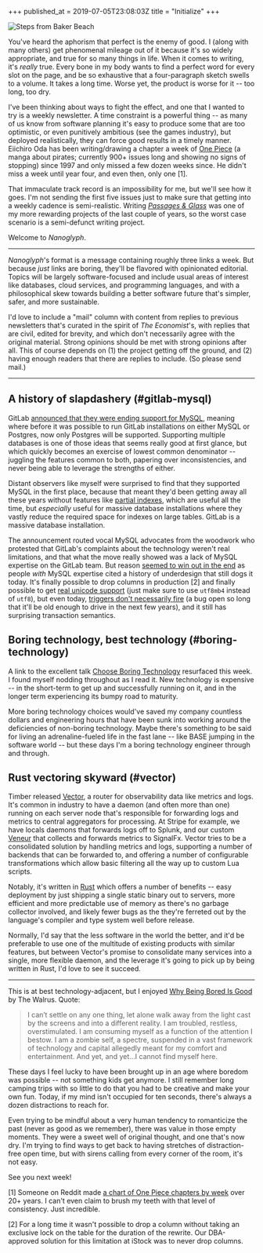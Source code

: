 +++
published_at = 2019-07-05T23:08:03Z
title = "Initialize"
+++

![Steps from Baker Beach](/assets/images/nanoglyphs/001-initialize/steps@2x.jpg)

You've heard the aphorism that perfect is the enemy of
good. I (along with many others) get phenomenal mileage out
of it because it's so widely appropriate, and true for so
many things in life. When it comes to writing, it's
_really_ true. Every bone in my body wants to find a
perfect word for every slot on the page, and be so
exhaustive that a four-paragraph sketch swells to a volume.
It takes a long time. Worse yet, the product is worse for
it -- too long, too dry.

I've been thinking about ways to fight the effect, and one
that I wanted to try is a weekly newsletter. A time
constraint is a powerful thing -- as many of us know from
software planning it's easy to produce some that are too
optimistic, or even punitively ambitious (see the games
industry), but deployed realistically, they can force good
results in a timely manner. Eiichiro Oda has been
writing/drawing a chapter a week of [One Piece][onepiece]
(a manga about pirates; currently 900+ issues long and
showing no signs of stopping) since 1997 and only missed a
few dozen weeks since. He didn't miss a week until year
four, and even then, only one [1].

That immaculate track record is an impossibility for me,
but we'll see how it goes. I'm not sending the first five
issues just to make sure that getting into a weekly cadence
is semi-realistic. Writing [_Passages &
Glass_](/newsletter) was one of my more rewarding projects
of the last couple of years, so the worst case scenario is
a semi-defunct writing project.

Welcome to _Nanoglyph_.

---

_Nanoglyph_'s format is a message containing roughly three
links a week. But because _just_ links are boring, they'll
be flavored with opinionated editorial. Topics will be
largely software-focused and include usual areas of
interest like databases, cloud services, and programming
languages, and with a philosophical skew towards building a
better software future that's simpler, safer, and more
sustainable.

I'd love to include a "mail" column with content from
replies to previous newsletters that's curated in the
spirit of _The Economist_'s, with replies that are civil,
edited for brevity, and which don't necessarily agree with
the original material. Strong opinions should be met with
strong opinions after all. This of course depends on (1)
the project getting off the ground, and (2) having enough
readers that there are replies to include. (So please send
mail.)

---

## A history of slapdashery (#gitlab-mysql)

GitLab [announced that they were ending support for
MySQL][gitlabmysql], meaning where before it was possible
to run GitLab installations on either MySQL or Postgres,
now only Postgres will be supported. Supporting multiple
databases is one of those ideas that seems really good at
first glance, but which quickly becomes an exercise of
lowest common denominator -- juggling the features common
to both, papering over inconsistencies, and never being
able to leverage the strengths of either.

Distant observers like myself were surprised to find that
they supported MySQL in the first place, because that meant
they'd been getting away all these years without features
like [partial indexes][partial], which are useful all the
time, but _especially_ useful for massive database
installations where they vastly reduce the required space
for indexes on large tables. GitLab is a massive database
installation.

The announcement routed vocal MySQL advocates from the
woodwork who protested that GitLab's complaints about the
technology weren't real limitations, and that what the move
really showed was a lack of MySQL expertise on the GitLab
team. But reason [seemed to win out in the
end][mysqlcomment] as people _with_ MySQL expertise cited a
history of underdesign that still dogs it today. It's
finally possible to drop columns in production [2] and
finally possible to get [real unicode
support][mysqlunicode] (just make sure to use `utf8mb4`
instead of `utf8`), but even today, [triggers don't
necessarily fire][mysqltriggers] (a bug open so long that
it'll be old enough to drive in the next few years), and it
still has surprising transaction semantics.

## Boring technology, best technology (#boring-technology)

A link to the excellent talk [Choose Boring
Technology][boring] resurfaced this week. I found myself
nodding throughout as I read it. New technology is
expensive -- in the short-term to get up and successfully
running on it, and in the longer term experiencing its
bumpy road to maturity.

More boring technology choices would've saved my company
countless dollars and engineering hours that have been sunk
into working around the deficiencies of non-boring
technology. Maybe there's something to be said for living
an adrenaline-fueled life in the fast lane -- like BASE
jumping in the software world -- but these days I'm a
boring technology engineer through and through.

## Rust vectoring skyward (#vector)

Timber released [Vector][vector], a router for
observability data like metrics and logs. It's common in
industry to have a daemon (and often more than one) running
on each server node that's responsible for forwarding logs
and metrics to central aggregators for processing. At
Stripe for example, we have locals daemons that forwards
logs off to Splunk, and our custom [Veneur][veneur] that
collects and forwards metrics to SignalFx. Vector tries to
be a consolidated solution by handling metrics and logs,
supporting a number of backends that can be forwarded to,
and offering a number of configurable transformations which
allow basic filtering all the way up to custom Lua scripts.

Notably, it's written in [Rust][rust] which offers a
number of benefits -- easy deployment by just shipping a
single static binary out to servers, more efficient and
more predictable use of memory as there's no garbage
collector involved, and likely fewer bugs as the they're
ferreted out by the language's compiler and type system
well before release.

Normally, I'd say that the less software in the world the
better, and it'd be preferable to use one of the multitude
of existing products with similar features, but between
Vector's promise to consolidate many services into a
single, more flexible daemon, and the leverage it's going
to pick up by being written in Rust, I'd love to see it
succeed.

---

This is at best technology-adjacent, but I enjoyed [Why
Being Bored Is Good][boredisgood] by The Walrus. Quote:

> I can’t settle on any one thing, let alone walk away from
> the light cast by the screens and into a different
> reality. I am troubled, restless, overstimulated. I am
> consuming myself as a function of the attention I bestow.
> I am a zombie self, a spectre, suspended in a vast
> framework of technology and capital allegedly meant for
> my comfort and entertainment. And yet, and yet…I cannot
> find myself here.

These days I feel lucky to have been brought up in an age
where boredom was possible -- not something kids get
anymore. I still remember long camping trips with so little
to do that you had to be creative and make your own fun.
Today, if my mind isn't occupied for ten seconds, there's
always a dozen distractions to reach for.

Even trying to be mindful about a very human tendency to
romanticize the past (never as good as we remember), there
was value in those empty moments. They were a sweet well of
original thought, and one that's now dry. I'm trying to
find ways to get back to having stretches of
distraction-free open time, but with sirens calling from
every corner of the room, it's not easy.

See you next week!

[1] Someone on Reddit made [a chart of One Piece chapters
by week][onepiecechart] over 20+ years. I can't even claim
to brush my teeth with that level of consistency. Just
incredible.

[2] For a long time it wasn't possible to drop a column
without taking an exclusive lock on the table for the
duration of the rewrite. Our DBA-approved solution for this
limitation at iStock was to never drop columns.

[boredisgood]: https://thewalrus.ca/why-being-bored-is-good/
[boring]: http://boringtechnology.club/
[gitlabmysql]: https://about.gitlab.com/2019/06/27/removing-mysql-support/
[mysqlcomment]: https://news.ycombinator.com/item?id=20345204
[mysqltriggers]: https://bugs.mysql.com/bug.php?id=11472
[mysqlunicode]: https://medium.com/@adamhooper/in-mysql-never-use-utf8-use-utf8mb4-11761243e434
[onepiece]: https://en.wikipedia.org/wiki/One_Piece
[onepiecechart]: https://i.redd.it/l7leyqae5hy01.png
[partial]: https://www.postgresql.org/docs/current/indexes-partial.html
[rust]: https://www.rust-lang.org/
[vector]: https://github.com/timberio/vector
[veneur]: https://github.com/stripe/veneur
